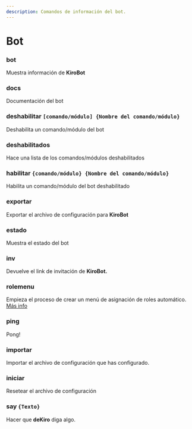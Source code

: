 ```yaml
---
description: Comandos de información del bot.
---
```


# Bot

### bot

Muestra información de **KiroBot**

### docs

Documentación del bot

### deshabilitar `[comando/módulo] {Nombre del comando/módulo}`

Deshabilita un comando/módulo del bot

### deshabilitados

Hace una lista de los comandos/módulos deshabilitados

### habilitar `{comando/módulo} {Nombre del comando/módulo}`

Habilita un comando/módulo del bot deshabilitado

### exportar

Exportar el archivo de configuración para **KiroBot**

### estado

Muestra el estado del bot

### **inv**

Devuelve el link de invitación de **KiroBot.**

### rolemenu

Empieza el proceso de crear un menú de asignación de roles automático. [Más info](../introduccion/autoroles.md)

### ping

Pong!

### importar

Importar el archivo de configuración que has configurado.

### iniciar

Resetear el archivo de configuración

### say `{Texto}`

Hacer que **deKiro** diga algo.

